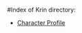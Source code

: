 #Index of Krin directory:


* [Character Profile](https://fiaan.github.io/SD-D/Krin/CharacterProfile)
